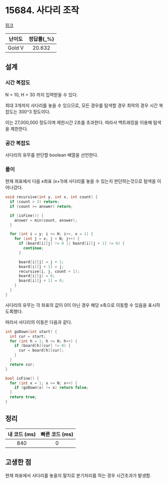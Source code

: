 # 15684. 사다리 조작

[링크](https://www.acmicpc.net/problem/15684)

| 난이도 | 정답률(\_%) |
| :----: | :---------: |
| Gold V |   20.632    |

## 설계

### 시간 복잡도

N = 10, H = 30 까지 입력받을 수 있다.

최대 3개까지 사다리를 놓을 수 있으므로, 모든 경우를 탐색할 경우 최악의 경우 시간 복잡도는 300^3 정도이다.

이는 27,000,000 정도이며 제한시간 2초를 초과한다. 따라서 백트래킹을 이용해 탐색을 제한한다.

### 공간 복잡도

사다리의 유무를 판단할 boolean 배열을 선언한다.

### 풀이

현재 좌표에서 다음 x좌표 (x+1)에 사다리를 놓을 수 있는지 판단하는것으로 탐색을 이어나갔다.

```cpp
void recursive(int y, int x, int count) {
  if (count > 3) return;
  if (count >= answer) return;

  if (isFine()) {
    answer = min(count, answer);
  }

  for (int i = y; i <= H; i++, x = 1) {
    for (int j = x; j < N; j++) {
      if (board[i][j] != 0 || board[i][j + 1] != 0) {
        continue;
      }

      board[i][j] = j + 1;
      board[i][j + 1] = j;
      recursive(i, j, count + 1);
      board[i][j] = 0;
      board[i][j + 1] = 0;
    }
  }
}
```

사다리의 유무는 각 좌표의 값이 0이 아닌 경우 해당 x축으로 이동할 수 있음을 표시하도록했다.

따라서 사다리의 이동은 다음과 같다.

```cpp
int goDown(int start) {
  int cur = start;
  for (int h = 1; h <= H; h++) {
    if (board[h][cur] != 0) {
      cur = board[h][cur];
    }
  }
  return cur;
}

bool isFine() {
  for (int x = 1; x <= N; x++) {
    if (goDown(x) != x) return false;
  }
  return true;
}
```

## 정리

| 내 코드 (ms) | 빠른 코드 (ms) |
| :----------: | :------------: |
|     840      |       0        |

## 고생한 점

현재 좌표에서 사다리를 놓을지 말지로 분기처리를 하는 경우 시간초과가 발생함.
